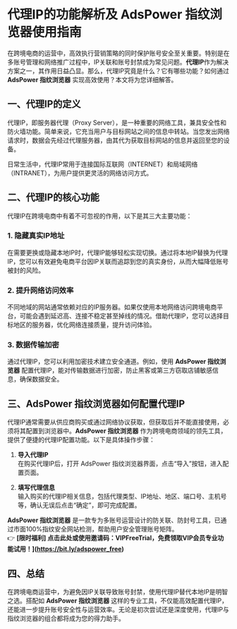 # 代理IP的功能解析及 AdsPower 指纹浏览器使用指南

在跨境电商的运营中，高效执行营销策略的同时保护账号安全至关重要。特别是在多账号管理和网络推广过程中，IP关联和账号封禁成为常见问题。**代理IP**作为解决方案之一，其作用日益凸显。那么，代理IP究竟是什么？它有哪些功能？如何通过 **AdsPower 指纹浏览器** 实现高效使用？本文将为您详细解答。

## 一、代理IP的定义

代理IP，即服务器代理（Proxy Server），是一种重要的网络工具，兼具安全性和防火墙功能。简单来说，它充当用户与目标网站之间的信息中转站。当您发出网络请求时，数据会先经过代理服务器，由其代为获取目标网站的信息并返回至您的设备。

日常生活中，代理IP常用于连接国际互联网（INTERNET）和局域网络（INTRANET），为用户提供更灵活的网络访问方式。

## 二、代理IP的核心功能

代理IP在跨境电商中有着不可忽视的作用，以下是其三大主要功能：

### 1. 隐藏真实IP地址

在需要更换或隐藏本地IP时，代理IP能够轻松实现切换。通过将本地IP替换为代理IP，您可以有效避免电商平台因IP关联而追踪到您的真实身份，从而大幅降低账号被封的风险。

### 2. 提升网络访问效率

不同地域的网站通常依赖对应的IP服务器。如果仅使用本地网络访问跨境电商平台，可能会遇到延迟高、连接不稳定甚至掉线的情况。借助代理IP，您可以选择目标地区的服务器，优化网络连接质量，提升访问体验。

### 3. 数据传输加密

通过代理IP，您可以利用加密技术建立安全通道。例如，使用 **AdsPower 指纹浏览器** 配置代理IP，能对传输数据进行加密，防止黑客或第三方窃取店铺敏感信息，确保数据安全。

## 三、AdsPower 指纹浏览器如何配置代理IP

代理IP通常需要从供应商购买或通过网络协议获取，但获取后并不能直接使用，必须将其配置到浏览器中。**AdsPower 指纹浏览器** 作为跨境电商领域的领先工具，提供了便捷的代理IP配置功能。以下是具体操作步骤：

1. **导入代理IP**  
   在购买代理IP后，打开 AdsPower 指纹浏览器界面，点击“导入”按钮，进入配置页面。

2. **填写代理信息**  
   输入购买的代理IP相关信息，包括代理类型、IP地址、地区、端口号、主机号等，确认无误后点击“确定”，即可完成配置。

**AdsPower 指纹浏览器** 是一款专为多账号运营设计的防关联、防封号工具，已通过市面100%指纹安全网站检测，帮助用户安全管理账号矩阵。  
👉 **[限时福利] 点击此处或使用邀请码：VIPFreeTrial，免费领取VIP会员专业功能试用！](https://bit.ly/adspower_free)**

## 四、总结

在跨境电商运营中，为避免因IP关联导致账号封禁，使用代理IP替代本地IP是明智之选。搭配如 **AdsPower 指纹浏览器** 这样的专业工具，不仅能高效配置代理IP，还能进一步提升账号安全性与运营效率。无论是初次尝试还是深度使用，代理IP与指纹浏览器的组合都将成为您的得力助手。